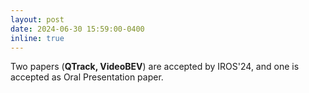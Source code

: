 ```yaml
---
layout: post
date: 2024-06-30 15:59:00-0400
inline: true
---
```


Two papers (**QTrack, VideoBEV**) are accepted by IROS'24, and one is accepted as Oral Presentation paper.
